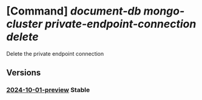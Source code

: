 # [Command] _document-db mongo-cluster private-endpoint-connection delete_

Delete the private endpoint connection

## Versions

### [2024-10-01-preview](/Resources/mgmt-plane/L3N1YnNjcmlwdGlvbnMve30vcmVzb3VyY2Vncm91cHMve30vcHJvdmlkZXJzL21pY3Jvc29mdC5kb2N1bWVudGRiL21vbmdvY2x1c3RlcnMve30vcHJpdmF0ZWVuZHBvaW50Y29ubmVjdGlvbnMve30=/2024-10-01-preview.xml) **Stable**

<!-- mgmt-plane /subscriptions/{}/resourcegroups/{}/providers/microsoft.documentdb/mongoclusters/{}/privateendpointconnections/{} 2024-10-01-preview -->
